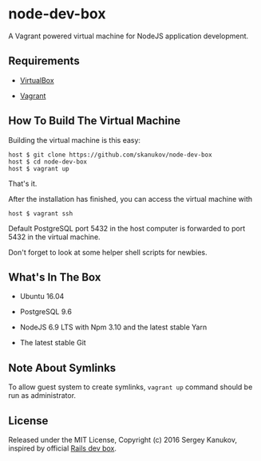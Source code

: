 # node-dev-box
A Vagrant powered virtual machine for NodeJS application development.

## Requirements

* [VirtualBox](https://www.virtualbox.org)

* [Vagrant](http://vagrantup.com)

## How To Build The Virtual Machine

Building the virtual machine is this easy:

    host $ git clone https://github.com/skanukov/node-dev-box
    host $ cd node-dev-box
    host $ vagrant up

That's it.

After the installation has finished, you can access the virtual machine with

    host $ vagrant ssh

Default PostgreSQL port 5432 in the host computer is forwarded to port 5432 in the virtual machine.

Don't forget to look at some helper shell scripts for newbies.

## What's In The Box

* Ubuntu 16.04

* PostgreSQL 9.6

* NodeJS 6.9 LTS with Npm 3.10 and the latest stable Yarn

* The latest stable Git

## Note About Symlinks

To allow guest system to create symlinks, `vagrant up` command should be run as administrator.

## License

Released under the MIT License, Copyright (c) 2016 Sergey Kanukov, inspired by official [Rails dev box](https://github.com/rails/rails-dev-box).
